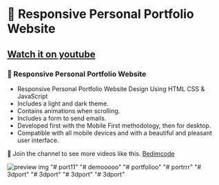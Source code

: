 # 💼 Responsive Personal Portfolio Website
## [Watch it on youtube](https://youtu.be/5-_2z-DdWng)
### 💼 Responsive Personal Portfolio Website

- Responsive Personal Portfolio Website Design Using HTML CSS & JavaScript
- Includes a light and dark theme.
- Contains animations when scrolling.
- Includes a form to send emails.
- Developed first with the Mobile First methodology, then for desktop.
- Compatible with all mobile devices and with a beautiful and pleasant user interface.

💙 Join the channel to see more videos like this. [Bedimcode](https://www.youtube.com/c/Bedimcode)

![preview img](/preview.png)
"# port11" 
"# demooooo" 
"# portfolioo" 
"# portrrr" 
"# 3dport" 
"# 3dport" 
"# 3dport" 
"# 3dport" 
